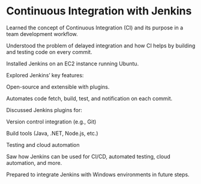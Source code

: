 # Continuous Integration with Jenkins

Learned the concept of Continuous Integration (CI) and its purpose in a team development workflow.

Understood the problem of delayed integration and how CI helps by building and testing code on every commit.

Installed Jenkins on an EC2 instance running Ubuntu.

Explored Jenkins’ key features:

Open-source and extensible with plugins.

Automates code fetch, build, test, and notification on each commit.

Discussed Jenkins plugins for:

Version control integration (e.g., Git)

Build tools (Java, .NET, Node.js, etc.)

Testing and cloud automation

Saw how Jenkins can be used for CI/CD, automated testing, cloud automation, and more.

Prepared to integrate Jenkins with Windows environments in future steps.

